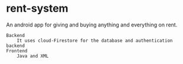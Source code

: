 # rent-system
An android app for giving and buying anything and everything on rent. 

    Backend
        It uses cloud-Firestore for the database and authentication backend
    Frontend
        Java and XML
